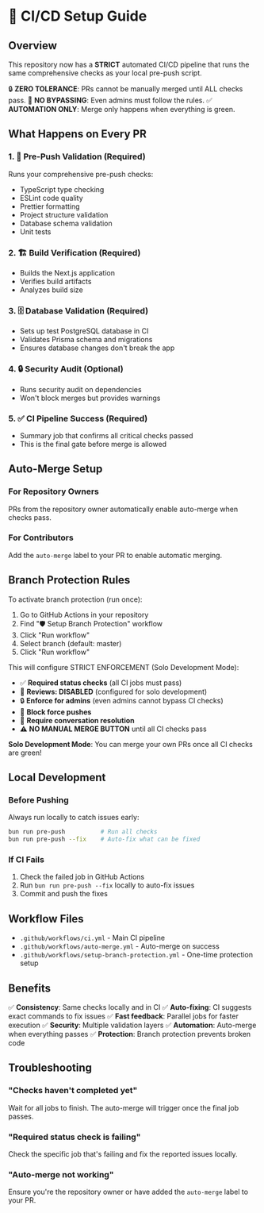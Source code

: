 # 🚀 CI/CD Setup Guide

## Overview

This repository now has a **STRICT** automated CI/CD pipeline that runs the same
comprehensive checks as your local pre-push script.

🔒 **ZERO TOLERANCE**: PRs cannot be manually merged until ALL checks pass. 🚫
**NO BYPASSING**: Even admins must follow the rules. ✅ **AUTOMATION ONLY**:
Merge only happens when everything is green.

## What Happens on Every PR

### 1. 🚀 Pre-Push Validation (Required)

Runs your comprehensive pre-push checks:

- TypeScript type checking
- ESLint code quality
- Prettier formatting
- Project structure validation
- Database schema validation
- Unit tests

### 2. 🏗️ Build Verification (Required)

- Builds the Next.js application
- Verifies build artifacts
- Analyzes build size

### 3. 🗄️ Database Validation (Required)

- Sets up test PostgreSQL database in CI
- Validates Prisma schema and migrations
- Ensures database changes don't break the app

### 4. 🔒 Security Audit (Optional)

- Runs security audit on dependencies
- Won't block merges but provides warnings

### 5. ✅ CI Pipeline Success (Required)

- Summary job that confirms all critical checks passed
- This is the final gate before merge is allowed

## Auto-Merge Setup

### For Repository Owners

PRs from the repository owner automatically enable auto-merge when checks pass.

### For Contributors

Add the `auto-merge` label to your PR to enable automatic merging.

## Branch Protection Rules

To activate branch protection (run once):

1. Go to GitHub Actions in your repository
2. Find "🛡️ Setup Branch Protection" workflow
3. Click "Run workflow"
4. Select branch (default: master)
5. Click "Run workflow"

This will configure STRICT ENFORCEMENT (Solo Development Mode):

- ✅ **Required status checks** (all CI jobs must pass)
- 👤 **Reviews: DISABLED** (configured for solo development)
- 🔒 **Enforce for admins** (even admins cannot bypass CI checks)
- 🚫 **Block force pushes**
- 💬 **Require conversation resolution**
- ⚠️ **NO MANUAL MERGE BUTTON** until all CI checks pass

**Solo Development Mode**: You can merge your own PRs once all CI checks are
green!

## Local Development

### Before Pushing

Always run locally to catch issues early:

```bash
bun run pre-push          # Run all checks
bun run pre-push --fix    # Auto-fix what can be fixed
```

### If CI Fails

1. Check the failed job in GitHub Actions
2. Run `bun run pre-push --fix` locally to auto-fix issues
3. Commit and push the fixes

## Workflow Files

- `.github/workflows/ci.yml` - Main CI pipeline
- `.github/workflows/auto-merge.yml` - Auto-merge on success
- `.github/workflows/setup-branch-protection.yml` - One-time protection setup

## Benefits

✅ **Consistency**: Same checks locally and in CI ✅ **Auto-fixing**: CI
suggests exact commands to fix issues ✅ **Fast feedback**: Parallel jobs for
faster execution ✅ **Security**: Multiple validation layers ✅ **Automation**:
Auto-merge when everything passes ✅ **Protection**: Branch protection prevents
broken code

## Troubleshooting

### "Checks haven't completed yet"

Wait for all jobs to finish. The auto-merge will trigger once the final job
passes.

### "Required status check is failing"

Check the specific job that's failing and fix the reported issues locally.

### "Auto-merge not working"

Ensure you're the repository owner or have added the `auto-merge` label to your
PR.
